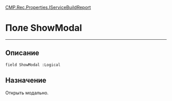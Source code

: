 ﻿---
Link: CMP.Rec.Properties.IServiceBuildReport.@ShowModal
---

<!---  Навигация
[Имя проекта](#) :
-->
[CMP.Rec.Properties.IServiceBuildReport](Default)

# Поле ShowModal
---

## Описание

    field ShowModal :Logical

<!--
## Аргументы{#Args}

### Аргумент1

Описание аргумента 1
-->

## Назначение

Открыть модально.

<!--
## Пример

    ShowModal...
-->


